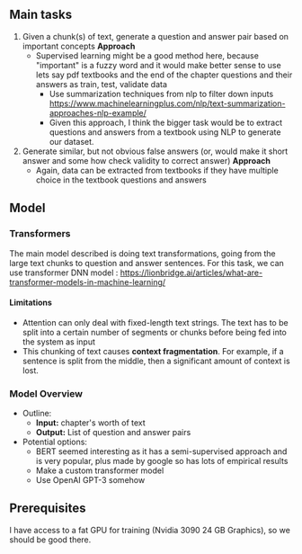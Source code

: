 ## Main tasks
1. Given a chunk(s) of text, generate a question and answer pair based on important concepts
	**Approach**
    - Supervised learning might be a good method here, because "important" is a fuzzy word and it would make better sense to use lets say pdf textbooks and the end of the chapter questions and their answers as train, test, validate data
        - Use summarization techniques from nlp to filter down inputs https://www.machinelearningplus.com/nlp/text-summarization-approaches-nlp-example/
		- Given this approach, I think the bigger task would be to extract questions and answers from a textbook using NLP to generate our dataset. 
1. Generate similar, but not obvious false answers (or, would make it short answer and some how check validity to correct answer)
	**Approach**
    - Again, data can be extracted from textbooks if they have multiple choice in the textbook questions and answers

## Model
### Transformers
The main model described is doing text transformations, going from the large text chunks to question and answer sentences. For this task, we can use transformer DNN model : https://lionbridge.ai/articles/what-are-transformer-models-in-machine-learning/

#### Limitations
-   Attention can only deal with fixed-length text strings. The text has to be split into a certain number of segments or chunks before being fed into the system as input
-   This chunking of text causes **context fragmentation**. For example, if a sentence is split from the middle, then a significant amount of context is lost. 

### Model Overview 
- Outline:
   - **Input:** chapter's worth of text
   - **Output:** List of question and answer pairs
- Potential options:
   - BERT seemed interesting as it has a semi-supervised approach and is very popular, plus made by google so has lots of empirical results 
   - Make a custom transformer model
   - Use OpenAI GPT-3 somehow

## Prerequisites
I have access to a fat GPU for training (Nvidia 3090 24 GB Graphics), so we should be good there.